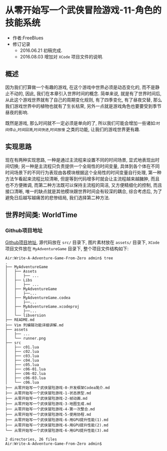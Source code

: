 #	从零开始写一个武侠冒险游戏-11-角色的技能系统

-	作者:FreeBlues
-	修订记录
	-	2016.06.21 初稿完成.
	- 	2016.08.03 增加对 `XCode` 项目文件的说明.

##	概述

因为我们打算做一个有趣的游戏, 在这个游戏中世界必须是动态变化的, 而不是静止不动的, 因此, 我们在本章引入世界时间的概念. 简单来说, 就是有了世界时间后, 从此这个游戏世界就有了自己的周期变化规则, 有了四季变化, 有了昼夜交替, 那么我们游戏世界中的植物也就有了生长枯荣, 另外一点就是游戏角色也要要受到季节昼夜的影响.

既然是游戏, 那么时间就不一定必须是单向的了, 所以我们可能会增加一些诸如:`时间停止`,`时间回溯`,`时间快进`,`时间放慢` 之类的功能, 让我们的游戏世界更有趣.

##	实现思路

现在有两种实现思路, 一种是通过主流程来设置不同的时间场景, 显式地表现出时间切换; 另一种是主流程只负责提供一个全局性的时间变量, 具体到各个体在不同时间场景下的不同行为表现由各模块根据这个全局性的时间变量自行处理, 第一种方法乍看起来流程比较清晰, 但是等到代码增多时就会让主流程越来越臃肿, 而且也不方便微调, 而第二种方法既可以保持主流程的简洁, 又方便精细化的控制, 而且接口清晰, 唯一的缺点就是其他模块跟世界时间会有较深的耦合, 综合考虑后, 为了避免日后越写越痛苦的悲惨结局, 我们选择第二种方法.



##	世界时间类: WorldTime



###	Github项目地址

[Github项目地址](https://github.com/FreeBlues/Write-A-Adventure-Game-From-Zero), 源代码放在 `src/` 目录下, 图片素材放在 `assets/` 目录下, `XCode`项目文件放在 `MyAdventureGame` 目录下,  整个项目文件结构如下:

```
Air:Write-A-Adventure-Game-From-Zero admin$ tree
.
├── MyAdventureGame
│   ├── Assets
│   │   ├── ...
│   ├── Libs 
│   │   ├── ...
│   ├── MyAdventureGame
│   │   ├──...
│   ├── MyAdventureGame.codea
│   │   ├──...
│   ├── MyAdventureGame.xcodeproj
│   │   ├──...
│   └── libversion
├── README.md
├── Vim 列编辑功能详细讲解.md
├── assets
│   ├── ...
│   └── runner.png
├── src
│   ├── c01.lua
│   ├── c02.lua
│   ├── c03.lua
│   ├── c04.lua
│   ├── c05.lua
│   ├── c06-01.lua
│   ├── c06-02.lua
│   ├── c06-03.lua
│   └── c06.lua
├── 从零开始写一个武侠冒险游戏-0-开发框架Codea简介.md
├── 从零开始写一个武侠冒险游戏-1-状态原型.md
├── 从零开始写一个武侠冒险游戏-2-帧动画.md
├── 从零开始写一个武侠冒险游戏-3-地图生成.md
├── 从零开始写一个武侠冒险游戏-4-第一次整合.md
├── 从零开始写一个武侠冒险游戏-5-使用协程.md
├── 从零开始写一个武侠冒险游戏-6-用GPU提升性能(1).md
├── 从零开始写一个武侠冒险游戏-6-用GPU提升性能(2).md
└── 从零开始写一个武侠冒险游戏-6-用GPU提升性能(3).md

2 directories, 26 files
Air:Write-A-Adventure-Game-From-Zero admin$ 
```
